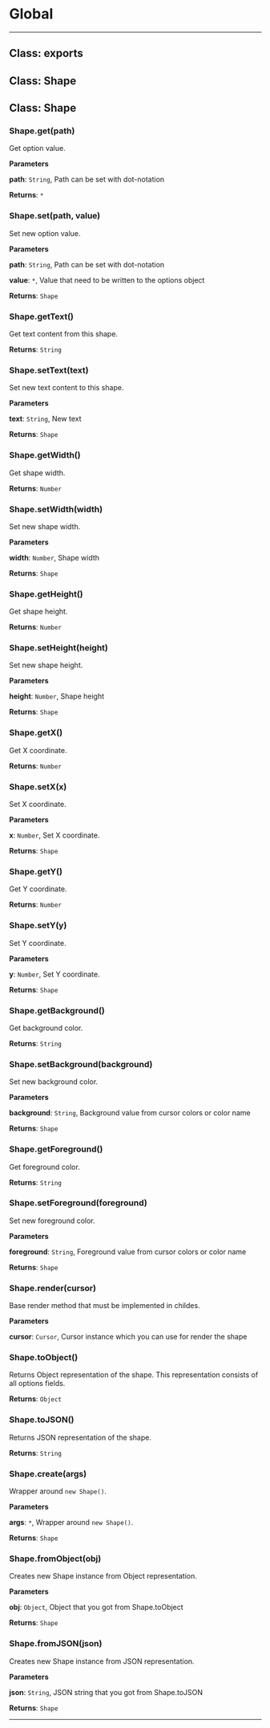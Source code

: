 # Global





* * *

## Class: exports



## Class: Shape



## Class: Shape


### Shape.get(path) 

Get option value.

**Parameters**

**path**: `String`, Path can be set with dot-notation

**Returns**: `*`

### Shape.set(path, value) 

Set new option value.

**Parameters**

**path**: `String`, Path can be set with dot-notation

**value**: `*`, Value that need to be written to the options object

**Returns**: `Shape`

### Shape.getText() 

Get text content from this shape.

**Returns**: `String`

### Shape.setText(text) 

Set new text content to this shape.

**Parameters**

**text**: `String`, New text

**Returns**: `Shape`

### Shape.getWidth() 

Get shape width.

**Returns**: `Number`

### Shape.setWidth(width) 

Set new shape width.

**Parameters**

**width**: `Number`, Shape width

**Returns**: `Shape`

### Shape.getHeight() 

Get shape height.

**Returns**: `Number`

### Shape.setHeight(height) 

Set new shape height.

**Parameters**

**height**: `Number`, Shape height

**Returns**: `Shape`

### Shape.getX() 

Get X coordinate.

**Returns**: `Number`

### Shape.setX(x) 

Set X coordinate.

**Parameters**

**x**: `Number`, Set X coordinate.

**Returns**: `Shape`

### Shape.getY() 

Get Y coordinate.

**Returns**: `Number`

### Shape.setY(y) 

Set Y coordinate.

**Parameters**

**y**: `Number`, Set Y coordinate.

**Returns**: `Shape`

### Shape.getBackground() 

Get background color.

**Returns**: `String`

### Shape.setBackground(background) 

Set new background color.

**Parameters**

**background**: `String`, Background value from cursor colors or color name

**Returns**: `Shape`

### Shape.getForeground() 

Get foreground color.

**Returns**: `String`

### Shape.setForeground(foreground) 

Set new foreground color.

**Parameters**

**foreground**: `String`, Foreground value from cursor colors or color name

**Returns**: `Shape`

### Shape.render(cursor) 

Base render method that must be implemented in childes.

**Parameters**

**cursor**: `Cursor`, Cursor instance which you can use for render the shape


### Shape.toObject() 

Returns Object representation of the shape.
This representation consists of all options fields.

**Returns**: `Object`

### Shape.toJSON() 

Returns JSON representation of the shape.

**Returns**: `String`

### Shape.create(args) 

Wrapper around `new Shape()`.

**Parameters**

**args**: `*`, Wrapper around `new Shape()`.

**Returns**: `Shape`

### Shape.fromObject(obj) 

Creates new Shape instance from Object representation.

**Parameters**

**obj**: `Object`, Object that you got from Shape.toObject

**Returns**: `Shape`

### Shape.fromJSON(json) 

Creates new Shape instance from JSON representation.

**Parameters**

**json**: `String`, JSON string that you got from Shape.toJSON

**Returns**: `Shape`



* * *










